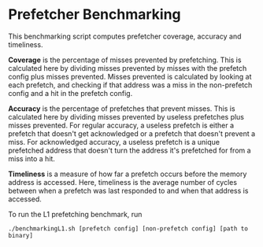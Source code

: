 # Prefetcher Benchmarking

This benchmarking script computes prefetcher coverage, accuracy and timeliness.

__Coverage__ is the percentage of misses prevented by prefetching. This is calculated here by dividing misses prevented by misses with the prefetch config plus misses prevented. Misses prevented is calculated by looking at each prefetch, and checking if that address was a miss in the non-prefetch config and a hit in the prefetch config.

__Accuracy__ is the percentage of prefetches that prevent misses. This is calculated here by dividing misses prevented by useless prefetches plus misses prevented. For regular accuracy, a useless prefetch is either a prefetch that doesn't get acknowledged or a prefetch that doesn't prevent a miss. For acknowledged accuracy, a useless prefetch is a unique prefetched address that doesn't turn the address it's prefetched for from a miss into a hit.

__Timeliness__ is a measure of how far a prefetch occurs before the memory address is accessed. Here, timeliness is the average number of cycles between when a prefetch was last responded to and when that address is accessed.

To run the L1 prefetching benchmark, run
```
./benchmarkingL1.sh [prefetch config] [non-prefetch config] [path to binary]
```